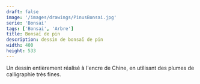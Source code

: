 ```yaml
---
draft: false
image: '/images/drawings/PinusBonsai.jpg'
serie: 'Bonsai'
tags: ['Bonsai', 'Arbre']
title: Bonsaï de pin
description: dessin de bonsaï de pin
width: 400
height: 533
---
```


Un dessin entièrement réalisé à l'encre de Chine, en utilisant des plumes de calligraphie très fines.

